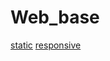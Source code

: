# Web_base
[static](https://learning.ccbp.in/course?c_id=fe4c935d-3ad5-4bb8-a1a5-9b045ae70010&t_id=761a8595-25f3-450b-8545-affa2cd8127b&s_id=dbc84281-6d4e-47e8-b5dc-96b9d3c7aba5)
[responsive](https://learning.ccbp.in/course?c_id=32710329-ac4c-4c66-ad93-45e1cd3a6487&t_id=b0244ffe-2ea5-4a30-bd38-3af442716429&s_id=cfe3ce05-fdfd-421d-a242-d80f102c268b)
